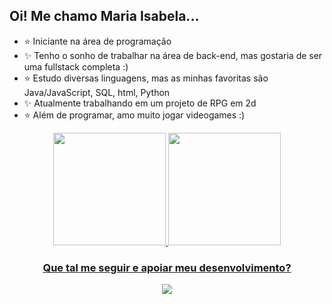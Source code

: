## Oi! Me chamo Maria Isabela...

- ⭐️ Iniciante na área de programação
- ✨ Tenho o sonho de trabalhar na área de back-end, mas gostaria de ser uma fullstack completa :)
- ⭐️ Estudo diversas linguagens, mas as minhas favoritas são Java/JavaScript, SQL, html, Python
- ✨ Atualmente trabalhando em um projeto de RPG em 2d 
- ⭐️ Além de programar, amo muito jogar videogames :)
<div align="center">
  <a href="https://github.com/zzIsazz">
  <img height="180em" src="https://github-readme-stats.vercel.app/api?username=zzIsazz&show_icons=true&theme=dracula&include_all_commits=true&count_private=true"/>
  <img height="180em" src="https://github-readme-stats.vercel.app/api/top-langs/?username=zzIsazz&layout=compact&langs_count=7&theme=dracula"/>
</div>
  
 <div align="center">
   <h3> Que tal me seguir e apoiar meu desenvolvimento? </h3>
  </div>
  
 <div align="center">
   <a href= "https://www.youtube.com/channel/UCuLyqK3uwqswcrKtMQ4QJ6g">
     <img src="https://img.shields.io/badge/YouTube-FF0000?style=for-the-badge&logo=youtube&logoColor=white">
     </div>
   
   <div>
